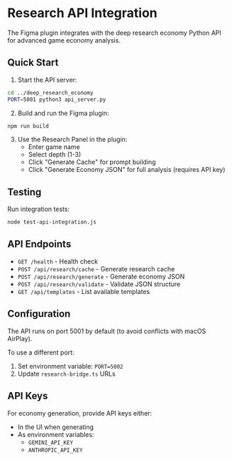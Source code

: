 # Research API Integration

The Figma plugin integrates with the deep research economy Python API for advanced game economy analysis.

## Quick Start

1. Start the API server:
```bash
cd ../deep_research_economy
PORT=5001 python3 api_server.py
```

2. Build and run the Figma plugin:
```bash
npm run build
```

3. Use the Research Panel in the plugin:
   - Enter game name
   - Select depth (1-3)
   - Click "Generate Cache" for prompt building
   - Click "Generate Economy JSON" for full analysis (requires API key)

## Testing

Run integration tests:
```bash
node test-api-integration.js
```

## API Endpoints

- `GET /health` - Health check
- `POST /api/research/cache` - Generate research cache
- `POST /api/research/generate` - Generate economy JSON
- `POST /api/research/validate` - Validate JSON structure
- `GET /api/templates` - List available templates

## Configuration

The API runs on port 5001 by default (to avoid conflicts with macOS AirPlay).

To use a different port:
1. Set environment variable: `PORT=5002`
2. Update `research-bridge.ts` URLs

## API Keys

For economy generation, provide API keys either:
- In the UI when generating
- As environment variables:
  - `GEMINI_API_KEY` 
  - `ANTHROPIC_API_KEY`